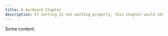```yaml
---
title: A Aardvark Chapter
description: If sorting is not working properly, this chapter would show up first!
---
```


Some content.
